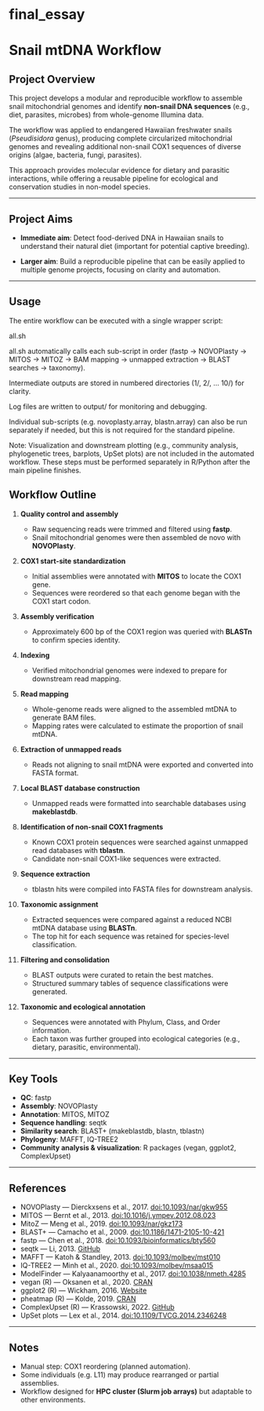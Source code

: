 # final_essay
# Snail mtDNA Workflow

## Project Overview
This project develops a modular and reproducible workflow to assemble snail mitochondrial genomes and identify **non-snail DNA sequences** (e.g., diet, parasites, microbes) from whole-genome Illumina data. 

The workflow was applied to endangered Hawaiian freshwater snails (*Pseudisidora* genus), producing complete circularized mitochondrial genomes and revealing additional non-snail COX1 sequences of diverse origins (algae, bacteria, fungi, parasites).  

This approach provides molecular evidence for dietary and parasitic interactions, while offering a reusable pipeline for ecological and conservation studies in non-model species.

---

## Project Aims
- **Immediate aim**: Detect food-derived DNA in Hawaiian snails to understand their natural diet (important for potential captive breeding).  

- **Larger aim**: Build a reproducible pipeline that can be easily applied to multiple genome projects, focusing on clarity and automation.  

---
## Usage

The entire workflow can be executed with a single wrapper script:

all.sh

all.sh automatically calls each sub-script in order (fastp → NOVOPlasty → MITOS → MITOZ → BAM mapping → unmapped extraction → BLAST searches → taxonomy).

Intermediate outputs are stored in numbered directories (1/, 2/, … 10/) for clarity.

Log files are written to output/ for monitoring and debugging.

Individual sub-scripts (e.g. novoplasty.array, blastn.array) can also be run separately if needed, but this is not required for the standard pipeline.

Note: Visualization and downstream plotting (e.g., community analysis, phylogenetic trees, barplots, UpSet plots) are not included in the automated workflow. These steps must be performed separately in R/Python after the main pipeline finishes.




## Workflow Outline


1. **Quality control and assembly**  
   - Raw sequencing reads were trimmed and filtered using **fastp**.  
   - Snail mitochondrial genomes were then assembled de novo with **NOVOPlasty**.  

2. **COX1 start-site standardization**  
   - Initial assemblies were annotated with **MITOS** to locate the COX1 gene.  
   - Sequences were reordered so that each genome began with the COX1 start codon.  

3. **Assembly verification**  
   - Approximately 600 bp of the COX1 region was queried with **BLASTn** to confirm species identity.  

4. **Indexing**  
   - Verified mitochondrial genomes were indexed to prepare for downstream read mapping.  

5. **Read mapping**  
   - Whole-genome reads were aligned to the assembled mtDNA to generate BAM files.  
   - Mapping rates were calculated to estimate the proportion of snail mtDNA.  

6. **Extraction of unmapped reads**  
   - Reads not aligning to snail mtDNA were exported and converted into FASTA format.  

7. **Local BLAST database construction**  
   - Unmapped reads were formatted into searchable databases using **makeblastdb**.  

8. **Identification of non-snail COX1 fragments**  
   - Known COX1 protein sequences were searched against unmapped read databases with **tblastn**.  
   - Candidate non-snail COX1-like sequences were extracted.  

9. **Sequence extraction**  
   - tblastn hits were compiled into FASTA files for downstream analysis.  

10. **Taxonomic assignment**  
    - Extracted sequences were compared against a reduced NCBI mtDNA database using **BLASTn**.  
    - The top hit for each sequence was retained for species-level classification.  

11. **Filtering and consolidation**  
    - BLAST outputs were curated to retain the best matches.  
    - Structured summary tables of sequence classifications were generated.  

12. **Taxonomic and ecological annotation**  
    - Sequences were annotated with Phylum, Class, and Order information.  
    - Each taxon was further grouped into ecological categories (e.g., dietary, parasitic, environmental).  
  

---

## Key Tools
- **QC**: fastp  
- **Assembly**: NOVOPlasty  
- **Annotation**: MITOS, MITOZ  
- **Sequence handling**: seqtk  
- **Similarity search**: BLAST+ (makeblastdb, blastn, tblastn)  
- **Phylogeny**: MAFFT, IQ-TREE2  
- **Community analysis & visualization**: R packages (vegan, ggplot2, ComplexUpset)  

---

## References
- NOVOPlasty — Dierckxsens et al., 2017. [doi:10.1093/nar/gkw955](https://doi.org/10.1093/nar/gkw955)  
- MITOS — Bernt et al., 2013. [doi:10.1016/j.ympev.2012.08.023](https://doi.org/10.1016/j.ympev.2012.08.023)  
- MitoZ — Meng et al., 2019. [doi:10.1093/nar/gkz173](https://doi.org/10.1093/nar/gkz173)  
- BLAST+ — Camacho et al., 2009. [doi:10.1186/1471-2105-10-421](https://doi.org/10.1186/1471-2105-10-421)  
- fastp — Chen et al., 2018. [doi:10.1093/bioinformatics/bty560](https://doi.org/10.1093/bioinformatics/bty560)  
- seqtk — Li, 2013. [GitHub](https://github.com/lh3/seqtk)  
- MAFFT — Katoh & Standley, 2013. [doi:10.1093/molbev/mst010](https://doi.org/10.1093/molbev/mst010)  
- IQ-TREE2 — Minh et al., 2020. [doi:10.1093/molbev/msaa015](https://doi.org/10.1093/molbev/msaa015)  
- ModelFinder — Kalyaanamoorthy et al., 2017. [doi:10.1038/nmeth.4285](https://doi.org/10.1038/nmeth.4285)  
- vegan (R) — Oksanen et al., 2020. [CRAN](https://CRAN.R-project.org/package=vegan)  
- ggplot2 (R) — Wickham, 2016. [Website](https://ggplot2.tidyverse.org/)  
- pheatmap (R) — Kolde, 2019. [CRAN](https://CRAN.R-project.org/package=pheatmap)  
- ComplexUpset (R) — Krassowski, 2022. [GitHub](https://github.com/krassowski/complex-upset)  
- UpSet plots — Lex et al., 2014. [doi:10.1109/TVCG.2014.2346248](https://doi.org/10.1109/TVCG.2014.2346248)  


---

## Notes
- Manual step: COX1 reordering (planned automation).  
- Some individuals (e.g. L11) may produce rearranged or partial assemblies.  
- Workflow designed for **HPC cluster (Slurm job arrays)** but adaptable to other environments.  
